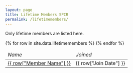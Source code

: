```yaml
---
layout: page
title: Lifetime Members SPCR
permalink: /lifetimemembers/
---
```


Only lifetime members are listed here. 

<table class="display">
  <thead>
  <tr><td><em>Name</em></td>
      <td><em>Joined</em></td>
  </tr>
  </thead>
  {% for row in site.data.lifetimemembers %}

  <!-- Member Name,Link,Join Date -->
  <tr>
    <td> <a href="{{ row["Link"] }}" alt="Link to members website">{{ row["Member Name"] }}</a></td>
    <td> {{ row["Join Date"] }}</td>
   </tr>
  {% endfor %}
</table>
